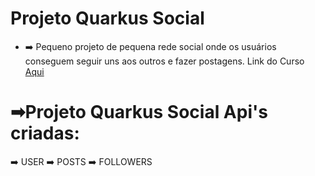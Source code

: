 # Projeto Quarkus Social
 - ➡️ Pequeno projeto de pequena rede social onde os usuários conseguem seguir uns aos outros e fazer postagens. Link do Curso 
<a href="[https://www.homehost.com.br/](https://www.udemy.com/course/aprenda-quarkus-e-desenvolva-apis-restful-poderosas-em-java/)">Aqui</a></p>

# ➡Projeto Quarkus Social Api's criadas:
 ➡️ USER
 ➡️ POSTS
 ➡️ FOLLOWERS
 
